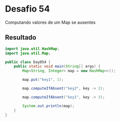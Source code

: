 # Desafio 54

Computando valores de um Map se ausentes

## Resultado

```java
import java.util.HashMap;
import java.util.Map;

public class Day054 {
    public static void main(String[] args) {
        Map<String, Integer> map = new HashMap<>();

        map.put("key1", 1);

        map.computeIfAbsent("key2", key -> 2);

        map.computeIfAbsent("key1", key -> 3);

        System.out.println(map);
    }
}
```